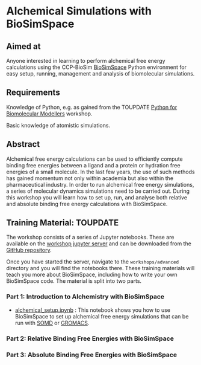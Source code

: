 # Alchemical Simulations with BioSimSpace

## Aimed at

Anyone interested in learning to perform alchemical free energy calculations using the CCP-BioSim
[BioSimSpace](https://github.com/michellab/BioSimSpace) Python environment for easy setup, running, management and analysis of biomolecular simulations.

## Requirements

Knowledge of Python, e.g. as gained from the TOUPDATE
<a href="https://ccpbiosim.github.io/python_and_data" target="_blank">Python for Biomolecular Modellers</a> workshop.

Basic knowledge of atomistic simulations.

## Abstract

Alchemical free energy calculations can be used to efficiently compute binding free energies between a ligand and a protein or hydration free energies of a small molecule. In the last few years, the use of such methods has gained momentum not only within academia but also within the pharmaceutical industry. In order to run alchemical free energy simulations, a series of molecular dynamics simulations need to be carried out. During this workshop you will learn how to set up, run, and analyse both relative and absolute binding free energy calculations with BioSimSpace.

## Training Material: TOUPDATE

The workshop consists of a series of Jupyter notebooks. These are available on the
<a href="https://notebook.biosimspace.org" target="_blank">workshop jupyter server</a>
and can be downloaded from the <a href="https://github.com/ccpbiosim/biosimspace-advanced-simulation" target="_blank">GitHub repository</a>.

Once you have started the server, navigate to the `workshops/advanced` directory and you will find the
notebooks there. These training materials will teach you more about BioSimSpace, including how to write your own BioSimSpace code. The material is split into two parts.

### Part 1: Introduction to Alchemistry with BioSimSpace

* [alchemical_setup.ipynb](introduction_to_alchemistry/html/Alchemical_setup.html) : This notebook shows you how to use BioSimSpace to set up alchemical free energy simulations that can be run with [SOMD](https://siremol.org/tutorials/somd) or [GROMACS](http://www.gromacs.org).

### Part 2: Relative Binding Free Energies with BioSimSpace

### Part 3: Absolute Binding Free Energies with BioSimSpace
